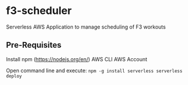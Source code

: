 # f3-scheduler
Serverless AWS Application to manage scheduling of F3 workouts

## Pre-Requisites
Install npm (https://nodejs.org/en/)
AWS CLI
AWS Account

Open command line and execute:
``
npm -g install serverless
serverless deploy
``

